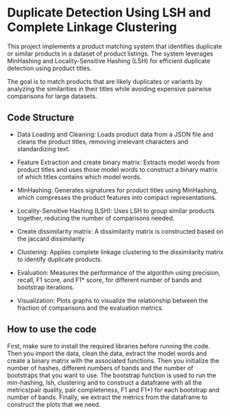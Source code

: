 # Duplicate Detection Using LSH and Complete Linkage Clustering

This project implements a product matching system that identifies duplicate or similar products in a dataset of product listings. The system leverages MinHashing and Locality-Sensitive Hashing (LSH) for efficient duplicate detection using product titles.

The goal is to match products that are likely duplicates or variants by analyzing the similarities in their titles while avoiding expensive pairwise comparisons for large datasets.

## Code Structure
- Data Loading and Cleaning:
  Loads product data from a JSON file and cleans the product titles, removing irrelevant characters and standardizing text.

- Feature Extraction and create binary matrix:
  Extracts model words from product titles and uses those model words to construct a binary matrix of which titles contains which model words.

- MinHashing:
  Generates signatures for product titles using MinHashing, which compresses the product features into compact representations.

- Locality-Sensitive Hashing (LSH):
  Uses LSH to group similar products together, reducing the number of comparisons needed.

- Create dissimilarity matrix:
  A dissimilarity matrix is constructed based on the jaccard dissimilarity
  
- Clustering:
  Applies complete linkage clustering to the dissimilarity matrix to identify duplicate products.

- Evaluation:
  Measures the performance of the algorithm using precision, recall, F1 score, and F1* score, for different number of bands and bootstrap iterations.

- Visualization:
  Plots graphs to visualize the relationship between the fraction of comparisons and the evaluation metrics.

## How to use the code
First, make sure to install the required libraries before running the code. Then you import the data, clean the data, extract the model words and create a binary matrix with the associated functions. Then you initialize the number of hashes,  different numbers of bands and the number of bootstraps that you want to use. The bootstrap function is used to run the min-hashing, lsh, clustering and to construct a dataframe with all the metrics(pair quality, pair completeness, F1 and F1*) for each bootstrap and number of bands. Finally, we extract the metrics from the dataframe to construct the plots that we need.


